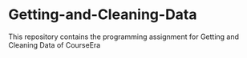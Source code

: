 # Getting-and-Cleaning-Data
This repository contains the programming assignment for Getting and Cleaning Data of CourseEra
